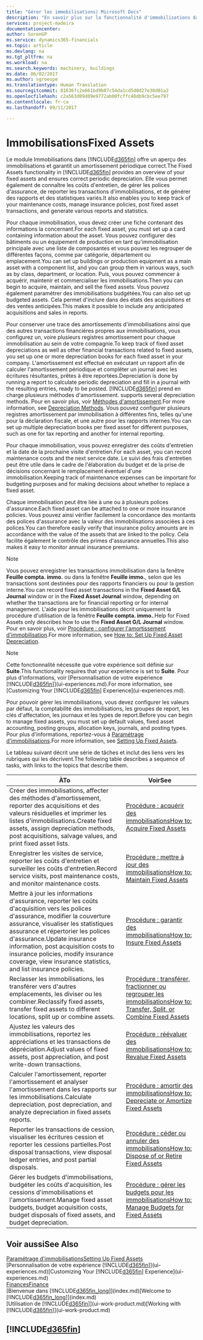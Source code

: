 ```yaml
---
title: "Gérer les immobilisations| Microsoft Docs"
description: "En savoir plus sur la fonctionnalité d'immobilisations dans Financials et affichez un aperçu de l'utilisation des immobilisations."
services: project-madeira
documentationcenter: 
author: SorenGP
ms.service: dynamics365-financials
ms.topic: article
ms.devlang: na
ms.tgt_pltfrm: na
ms.workload: na
ms.search.keywords: machinery, buildings
ms.date: 06/02/2017
ms.author: sgroespe
ms.translationtype: Human Translation
ms.sourcegitcommit: 81636fc2e661bd9b07c54da1cd5d0d27e30d01a2
ms.openlocfilehash: c2a563d09d09e9772ab00fcffc48db9cbc5ee797
ms.contentlocale: fr-ca
ms.lasthandoff: 09/11/2017

---
```

# <a name="fixed-assets"></a><span data-ttu-id="22b3f-103">Immobilisations</span><span class="sxs-lookup"><span data-stu-id="22b3f-103">Fixed Assets</span></span>
<span data-ttu-id="22b3f-104">Le module Immobilisations dans [!INCLUDE[d365fin](includes/d365fin_md.md)] offre un aperçu des immobilisations et garantit un amortissement périodique correct.</span><span class="sxs-lookup"><span data-stu-id="22b3f-104">The Fixed Assets functionality in [!INCLUDE[d365fin](includes/d365fin_md.md)] provides an overview of your fixed assets and ensures correct periodic depreciation.</span></span> <span data-ttu-id="22b3f-105">Elle vous permet également de connaître les coûts d'entretien, de gérer les polices d'assurance, de reporter les transactions d'immobilisations, et de générer des rapports et des statistiques variés.</span><span class="sxs-lookup"><span data-stu-id="22b3f-105">It also enables you to keep track of your maintenance costs, manage insurance policies, post fixed asset transactions, and generate various reports and statistics.</span></span>

<span data-ttu-id="22b3f-106">Pour chaque immobilisation, vous devez créer une fiche contenant des informations la concernant.</span><span class="sxs-lookup"><span data-stu-id="22b3f-106">For each fixed asset, you must set up a card containing information about the asset.</span></span> <span data-ttu-id="22b3f-107">Vous pouvez configurer des bâtiments ou un équipement de production en tant qu'immobilisation principale avec une liste de composantes et vous pouvez les regrouper de différentes façons, comme par catégorie, département ou emplacement.</span><span class="sxs-lookup"><span data-stu-id="22b3f-107">You can set up buildings or production equipment as a main asset with a component list, and you can group them in various ways, such as by class, department, or location.</span></span> <span data-ttu-id="22b3f-108">Puis, vous pouvez commencer à acquérir, maintenir et commercialiser les immobilisations.</span><span class="sxs-lookup"><span data-stu-id="22b3f-108">Then you can begin to acquire, maintain, and sell the fixed assets.</span></span> <span data-ttu-id="22b3f-109">Vous pouvez également paramétrer des immobilisations budgétées.</span><span class="sxs-lookup"><span data-stu-id="22b3f-109">You can also set up budgeted assets.</span></span> <span data-ttu-id="22b3f-110">Cela permet d'inclure dans des états des acquisitions et des ventes anticipées.</span><span class="sxs-lookup"><span data-stu-id="22b3f-110">This makes it possible to include any anticipated acquisitions and sales in reports.</span></span>

<span data-ttu-id="22b3f-111">Pour conserver une trace des amortissements d'immobilisations ainsi que des autres transactions financières propres aux immobilisations, vous configurez un, voire plusieurs registres amortissement pour chaque immobilisation au sein de votre compagnie.</span><span class="sxs-lookup"><span data-stu-id="22b3f-111">To keep track of fixed asset depreciations as well as other financial transactions related to fixed assets, you set up one or more depreciation books for each fixed asset in your company.</span></span> <span data-ttu-id="22b3f-112">L'amortissement est effectué en exécutant un rapport afin de calculer l'amortissement périodique et compléter un journal avec les écritures résultantes, prêtes à être reportées.</span><span class="sxs-lookup"><span data-stu-id="22b3f-112">Depreciation is done by running a report to calculate periodic depreciation and fill in a journal with the resulting entries, ready to be posted.</span></span> [!INCLUDE[d365fin](includes/d365fin_md.md)]<span data-ttu-id="22b3f-113"> prend en charge plusieurs méthodes d'amortissement.</span><span class="sxs-lookup"><span data-stu-id="22b3f-113"> supports several depreciation methods.</span></span> <span data-ttu-id="22b3f-114">Pour en savoir plus, voir [Méthodes d'amortissement](fa-depreciation-methods.md).</span><span class="sxs-lookup"><span data-stu-id="22b3f-114">For more information, see [Depreciation Methods](fa-depreciation-methods.md).</span></span> <span data-ttu-id="22b3f-115">Vous pouvez configurer plusieurs registres amortissement par immobilisation à différentes fins, telles qu'une pour la déclaration fiscale, et une autre pour les rapports internes.</span><span class="sxs-lookup"><span data-stu-id="22b3f-115">You can set up multiple depreciation books per fixed asset for different purposes, such as one for tax reporting and another for internal reporting.</span></span>

<span data-ttu-id="22b3f-116">Pour chaque immobilisation, vous pouvez enregistrer des coûts d'entretien et la date de la prochaine visite d'entretien.</span><span class="sxs-lookup"><span data-stu-id="22b3f-116">For each asset, you can record maintenance costs and the next service date.</span></span> <span data-ttu-id="22b3f-117">Le suivi des frais d'entretien peut être utile dans le cadre de l'élaboration du budget et de la prise de décisions concernant le remplacement éventuel d'une immobilisation.</span><span class="sxs-lookup"><span data-stu-id="22b3f-117">Keeping track of maintenance expenses can be important for budgeting purposes and for making decisions about whether to replace a fixed asset.</span></span>

<span data-ttu-id="22b3f-118">Chaque immobilisation peut être liée à une ou à plusieurs polices d'assurance.</span><span class="sxs-lookup"><span data-stu-id="22b3f-118">Each fixed asset can be attached to one or more insurance policies.</span></span> <span data-ttu-id="22b3f-119">Vous pouvez ainsi vérifier facilement la concordance des montants des polices d'assurance avec la valeur des immobilisations associées à ces polices.</span><span class="sxs-lookup"><span data-stu-id="22b3f-119">You can therefore easily verify that insurance policy amounts are in accordance with the value of the assets that are linked to the policy.</span></span> <span data-ttu-id="22b3f-120">Cela facilite également le contrôle des primes d'assurance annuelles.</span><span class="sxs-lookup"><span data-stu-id="22b3f-120">This also makes it easy to monitor annual insurance premiums.</span></span>

> [!NOTE]  
>   <span data-ttu-id="22b3f-121">Vous pouvez enregistrer les transactions immobilisation dans la fenêtre **Feuille compta. immo.** ou dans la fenêtre **Feuille immo.**, selon que les transactions sont destinées pour des rapports financiers ou pour la gestion interne.</span><span class="sxs-lookup"><span data-stu-id="22b3f-121">You can record fixed asset transactions in the **Fixed Asset G/L Journal** window or in the **Fixed Asset Journal** window, depending on whether the transactions are for financial reporting or for internal management.</span></span> <span data-ttu-id="22b3f-122">L'aide pour les immobilisations décrit uniquement la procédure d'utilisation de la fenêtre **Feuille compta. immo.**.</span><span class="sxs-lookup"><span data-stu-id="22b3f-122">Help for Fixed Assets only describes how to use the **Fixed Asset G/L Journal** window.</span></span> <span data-ttu-id="22b3f-123">Pour en savoir plus, voir [Procédure : configurer l'amortissement d'immobilisation](fa-how-setup-depreciation.md).</span><span class="sxs-lookup"><span data-stu-id="22b3f-123">For more information, see [How to: Set Up Fixed Asset Depreciation](fa-how-setup-depreciation.md).</span></span>

> [!NOTE]  
>   <span data-ttu-id="22b3f-124">Cette fonctionnalité nécessite que votre expérience soit définie sur **Suite**.</span><span class="sxs-lookup"><span data-stu-id="22b3f-124">This functionality requires that your experience is set to **Suite**.</span></span> <span data-ttu-id="22b3f-125">Pour plus d'informations, voir [Personnalisation de votre expérience [!INCLUDE[d365fin](includes/d365fin_md.md)]](ui-experiences.md).</span><span class="sxs-lookup"><span data-stu-id="22b3f-125">For more information, see [Customizing Your [!INCLUDE[d365fin](includes/d365fin_md.md)] Experience](ui-experiences.md).</span></span>

<span data-ttu-id="22b3f-126">Pour pouvoir gérer les immobilisations, vous devez configurer les valeurs par défaut, la comptabilité des immobilisations, les groupes de report, les clés d'affectation, les journaux et les types de report.</span><span class="sxs-lookup"><span data-stu-id="22b3f-126">Before you can begin to manage fixed assets, you must set up default values, fixed asset accounting, posting groups, allocation keys, journals, and posting types.</span></span> <span data-ttu-id="22b3f-127">Pour plus d'informations, reportez-vous à [Paramétrage d'immobilisations](fa-setup.md).</span><span class="sxs-lookup"><span data-stu-id="22b3f-127">For more information, see [Setting Up Fixed Assets](fa-setup.md).</span></span>

<span data-ttu-id="22b3f-128">Le tableau suivant décrit une série de tâches et inclut des liens vers les rubriques qui les décrivent.</span><span class="sxs-lookup"><span data-stu-id="22b3f-128">The following table describes a sequence of tasks, with links to the topics that describe them.</span></span>

| <span data-ttu-id="22b3f-129">À</span><span class="sxs-lookup"><span data-stu-id="22b3f-129">To</span></span> | <span data-ttu-id="22b3f-130">Voir</span><span class="sxs-lookup"><span data-stu-id="22b3f-130">See</span></span> |
| --- | --- |
| <span data-ttu-id="22b3f-131">Créer des immobilisations, affecter des méthodes d'amortissement, reporter des acquisitions et des valeurs résiduelles et imprimer les listes d'immobilisations.</span><span class="sxs-lookup"><span data-stu-id="22b3f-131">Create fixed assets, assign depreciation methods, post acquisitions, salvage values, and print fixed asset lists.</span></span> |[<span data-ttu-id="22b3f-132">Procédure : acquérir des immobilisations</span><span class="sxs-lookup"><span data-stu-id="22b3f-132">How to: Acquire Fixed Assets</span></span>](fa-how-acquire.md) |
| <span data-ttu-id="22b3f-133">Enregistrer les visites de service, reporter les coûts d'entretien et surveiller les coûts d'entretien.</span><span class="sxs-lookup"><span data-stu-id="22b3f-133">Record service visits, post maintenance costs, and monitor maintenance costs.</span></span> |[<span data-ttu-id="22b3f-134">Procédure : mettre à jour des immobilisations</span><span class="sxs-lookup"><span data-stu-id="22b3f-134">How to: Maintain Fixed Assets</span></span>](fa-how-maintain.md) |
| <span data-ttu-id="22b3f-135">Mettre à jour les informations d'assurance, reporter les coûts d'acquisition vers les polices d'assurance, modifier la couverture assurance, visualiser les statistiques assurance et répertorier les polices d'assurance.</span><span class="sxs-lookup"><span data-stu-id="22b3f-135">Update insurance information, post acquisition costs to insurance policies, modify insurance coverage, view insurance statistics, and list insurance policies.</span></span> |[<span data-ttu-id="22b3f-136">Procédure : garantir des immobilisations</span><span class="sxs-lookup"><span data-stu-id="22b3f-136">How to: Insure Fixed Assets</span></span>](fa-how-insure.md) |
| <span data-ttu-id="22b3f-137">Reclasser les immobilisations, les transférer vers d'autres emplacements, les diviser ou les combiner.</span><span class="sxs-lookup"><span data-stu-id="22b3f-137">Reclassify fixed assets, transfer fixed assets to different locations, split up or combine assets.</span></span> |[<span data-ttu-id="22b3f-138">Procédure : transférer, fractionner ou regrouper les immobilisations</span><span class="sxs-lookup"><span data-stu-id="22b3f-138">How to: Transfer, Split, or Combine Fixed Assets</span></span>](fa-how-trans-split-combine.md) |
| <span data-ttu-id="22b3f-139">Ajustez les valeurs des immobilisations, reportez les appréciations et les transactions de dépréciation.</span><span class="sxs-lookup"><span data-stu-id="22b3f-139">Adjust values of fixed assets, post appreciation, and post write-down transactions.</span></span> |[<span data-ttu-id="22b3f-140">Procédure : réévaluer des immobilisations</span><span class="sxs-lookup"><span data-stu-id="22b3f-140">How to: Revalue Fixed Assets</span></span>](fa-how-revalue.md) |
| <span data-ttu-id="22b3f-141">Calculer l'amortissement, reporter l'amortissement et analyser l'amortissement dans les rapports sur les immobilisations.</span><span class="sxs-lookup"><span data-stu-id="22b3f-141">Calculate depreciation, post depreciation, and  analyze depreciation in fixed assets reports.</span></span> |[<span data-ttu-id="22b3f-142">Procédure : amortir des immobilisations</span><span class="sxs-lookup"><span data-stu-id="22b3f-142">How to: Depreciate or Amortize Fixed Assets</span></span>](fa-how-depreciate-amortize.md) |
| <span data-ttu-id="22b3f-143">Reporter les transactions de cession, visualiser les écritures cession et reporter les cessions partielles.</span><span class="sxs-lookup"><span data-stu-id="22b3f-143">Post disposal transactions, view disposal ledger entries, and post partial disposals.</span></span> |[<span data-ttu-id="22b3f-144">Procédure : céder ou annuler des immobilisations</span><span class="sxs-lookup"><span data-stu-id="22b3f-144">How to: Dispose of or Retire Fixed Assets</span></span>](fa-how-dispose-retire.md) |
| <span data-ttu-id="22b3f-145">Gérer les budgets d'immobilisations, budgéter les coûts d'acquisition, les cessions d'immobilisations et l'amortissement.</span><span class="sxs-lookup"><span data-stu-id="22b3f-145">Manage fixed asset budgets, budget acquisition costs, budget disposals of fixed assets, and budget depreciation.</span></span> |[<span data-ttu-id="22b3f-146">Procédure : gérer les budgets pour les immobilisations</span><span class="sxs-lookup"><span data-stu-id="22b3f-146">How to: Manage Budgets for Fixed Assets</span></span>](fa-how-manage-budgets.md) |

## <a name="see-also"></a><span data-ttu-id="22b3f-147">Voir aussi</span><span class="sxs-lookup"><span data-stu-id="22b3f-147">See Also</span></span>
[<span data-ttu-id="22b3f-148">Paramétrage d'immobilisations</span><span class="sxs-lookup"><span data-stu-id="22b3f-148">Setting Up Fixed Assets</span></span>](fa-setup.md)  
<span data-ttu-id="22b3f-149">[Personnalisation de votre expérience [!INCLUDE[d365fin](includes/d365fin_md.md)]](ui-experiences.md)</span><span class="sxs-lookup"><span data-stu-id="22b3f-149">[Customizing Your [!INCLUDE[d365fin](includes/d365fin_md.md)] Experience](ui-experiences.md)</span></span>  
[<span data-ttu-id="22b3f-150">Finances</span><span class="sxs-lookup"><span data-stu-id="22b3f-150">Finance</span></span>](finance.md)  
<span data-ttu-id="22b3f-151">[Bienvenue dans [!INCLUDE[d365fin_long](includes/d365fin_long_md.md)]](index.md)</span><span class="sxs-lookup"><span data-stu-id="22b3f-151">[Welcome to [!INCLUDE[d365fin_long](includes/d365fin_long_md.md)]](index.md)</span></span>  
<span data-ttu-id="22b3f-152">[Utilisation de [!INCLUDE[d365fin](includes/d365fin_md.md)]](ui-work-product.md)</span><span class="sxs-lookup"><span data-stu-id="22b3f-152">[Working with [!INCLUDE[d365fin](includes/d365fin_md.md)]](ui-work-product.md)</span></span>

## [!INCLUDE[d365fin](includes/free_trial_md.md)]
